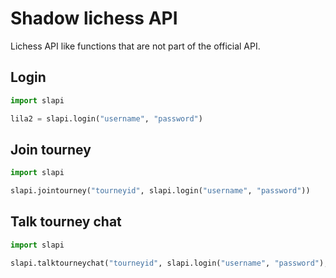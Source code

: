 # Shadow lichess API

Lichess API like functions that are not part of the official API.

## Login

```python
import slapi

lila2 = slapi.login("username", "password")
```

## Join tourney

```python
import slapi

slapi.jointourney("tourneyid", slapi.login("username", "password"))
```

## Talk tourney chat

```python
import slapi

slapi.talktourneychat("tourneyid", slapi.login("username", "password"), "message")
```
